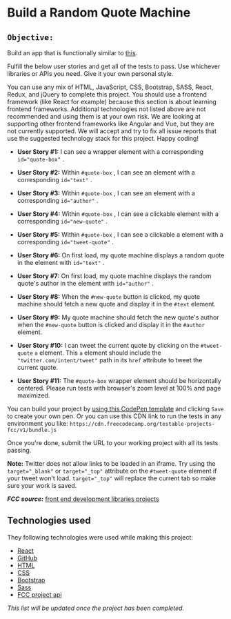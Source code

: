 # Build a Random Quote Machine

## `Objective:` 
Build an app that is functionally similar to [this](https://random-quote-machine.freecodecamp.rocks/).

Fulfill the below user stories and get all of the tests to pass. Use whichever libraries or APIs you need.
Give it your own personal style.

You can use any mix of HTML, JavaScript, CSS, Bootstrap, SASS, React, Redux, and jQuery to
complete this project. You should use a frontend framework (like React for example) because this
section is about learning frontend frameworks. Additional technologies not listed above are not
recommended and using them is at your own risk. We are looking at supporting other frontend
frameworks like Angular and Vue, but they are not currently supported. We will accept and try to fix all
issue reports that use the suggested technology stack for this project. Happy coding!

* **User Story #1:** I can see a wrapper element with a corresponding `id="quote-box"` .

* **User Story #2:** Within `#quote-box` , I can see an element with a corresponding `id="text"` .

*  **User Story #3:** Within `#quote-box` , I can see an element with a corresponding `id="author"` .

* **User Story #4:** Within `#quote-box` , I can see a clickable element with a corresponding `id="new-quote"` .

* **User Story #5:** Within `#quote-box` , I can see a clickable a element with a corresponding `id="tweet-quote"` .

* **User Story #6:** On first load, my quote machine displays a random quote in the element with `id="text"` .

* **User Story #7:** On first load, my quote machine displays the random quote's author in the element
with `id="author"` .

* **User Story #8:** When the `#new-quote` button is clicked, my quote machine should fetch a new quote and display it in the `#text` element.

* **User Story #9:** My quote machine should fetch the new quote's author when the `#new-quote` button
is clicked and display it in the `#author` element.

* **User Story #10:** I can tweet the current quote by clicking on the `#tweet-quote` `a` element.
This `a` element should include the `"twitter.com/intent/tweet"` path in its `href` attribute to
tweet the current quote.

* **User Story #11:** The `#quote-box` wrapper element should be horizontally centered. Please run tests
with browser's zoom level at 100% and page maximized.

You can build your project by [using this CodePen template](https://codepen.io/pen?template=MJjpwO) and clicking `Save` to create your own pen.
Or you can use this CDN link to run the tests in any environment you
like: `https://cdn.freecodecamp.org/testable-projects-fcc/v1/bundle.js`

Once you're done, submit the URL to your working project with all its tests passing.

**Note:** Twitter does not allow links to be loaded in an iframe. Try using the `target="_blank"` or `target="_top"` attribute on the `#tweet-quote` element if your tweet
won't load. `target="_top"` will replace the current tab so make sure your work is saved.

***FCC source:*** [front end development libraries projects](https://www.freecodecamp.org/learn/front-end-development-libraries/front-end-development-libraries-projects/build-a-random-quote-machine)

## Technologies used
They following technologies were used while making this project:
* [React](https://reactjs.org/docs/getting-started.html)
* [GitHub](https://docs.github.com/en)
* [HTML](https://developer.mozilla.org/en-US/docs/Web/HTML)
* [CSS](https://developer.mozilla.org/en-US/docs/Web/CSS)
* [Bootstrap](https://getbootstrap.com/docs/5.1/getting-started/introduction/)
* [Sass](https://sass-lang.com/documentation)
* [FCC project api](https://gist.githubusercontent.com/camperbot/5a022b72e96c4c9585c32bf6a75f62d9/raw/e3c6895ce42069f0ee7e991229064f167fe8ccdc/quotes.json)

*This list will be updated once the project has been completed.*